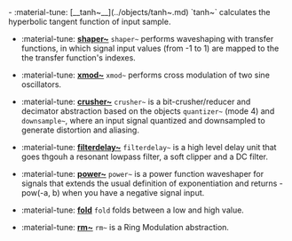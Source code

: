 <div class="grid cards" markdown>
- :material-tune: [__tanh~__](../objects/tanh~.md) `tanh~` calculates the hyperbolic tangent function of input sample.

- :material-tune: [__shaper~__](../objects/shaper~.md) `shaper~` performs waveshaping with transfer functions, in which signal input values (from -1 to 1) are mapped to the the transfer function's indexes.

- :material-tune: [__xmod~__](../objects/xmod~.md) `xmod~` performs cross modulation of two sine oscillators.

- :material-tune: [__crusher~__](../objects/crusher~.md) `crusher~` is a bit-crusher/reducer and decimator abstraction based on the objects `quantizer~` (mode 4) and `downsample~`, where an input signal quantized and downsampled to generate distortion and aliasing.

- :material-tune: [__filterdelay~__](../objects/filterdelay~.md) `filterdelay~` is a high level delay unit that goes thgouh a resonant lowpass filter, a soft clipper and a DC filter.

- :material-tune: [__power~__](../objects/power~.md) `power~` is a power function waveshaper for signals that extends the usual definition of exponentiation and returns -pow(-a, b) when you have a negative signal input.

- :material-tune: [__fold__](../objects/fold.md) `fold` folds between a low and high value.

- :material-tune: [__rm~__](../objects/rm~.md) `rm~` is a Ring Modulation abstraction.

</div>